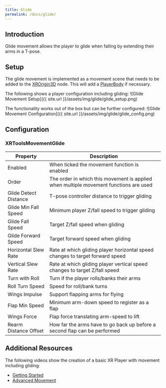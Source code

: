 ```yaml
---
title: Glide
permalink: /docs/glide/
---
```



## Introduction
Glide movement allows the player to glide when falling by extending their arms
in a T-pose.

## Setup
The glide movement is implemented as a movement scene that needs to be added
to the [XROrigin3D](https://docs.godotengine.org/en/stable/classes/class_xrorigin3d.html) node. This will add a [PlayerBody](https://godotvr.github.io/godot-xr-tools/docs/player_body/) if necessary.

The following shows a player configuration including gliding:
![Glide Movement Setup]({{ site.url }}/assets/img/glide/glide_setup.png)

The functionality works out of the box but can be further configured:
![Glide Movement Configuration]({{ site.url }}/assets/img/glide/glide_config.png)

## Configuration

### XRToolsMovementGlide

| Property | Description |
| ---- | ------------ |
| Enabled               | When ticked the movement function is enabled |
| Order                 | The order in which this movement is applied when multiple movement functions are used |
| Glide Detect Distance | T-pose controller distance to trigger gliding |
| Glide Min Fall Speed  | Minimum player Z/fall speed to trigger gliding |
| Glide Fall Speed      | Target Z/fall speed when gliding |
| Glide Forward Speed   | Target forward speed when gliding |
| Horizontal Slew Rate  | Rate at which gliding player horizontal speed changes to target forward speed|
| Vertical Slew Rate    | Rate at which gliding player vertical speed changes to target Z/fall speed |
| Turn with Roll        | Turn if the player rolls/banks their arms |
| Roll Turn Speed       | Speed for roll/bank turns |
| Wings Impulse         | Support flapping arms for flying |
| Flap Min Speed        | Minimum arm-down speed to register as a flap |
| Wings Force           | Flap force translating arm-speed to lift |
| Rearm Distance Offset | How far the arms have to go back up before a second flap can be performed |


## Additional Resources

The following videos show the creation of a basic XR Player with movement including gliding:
* [Getting Started](https://youtu.be/VrpySdMcdyw)
* [Advanced Movement](https://youtu.be/tTdaU57M-0s)
